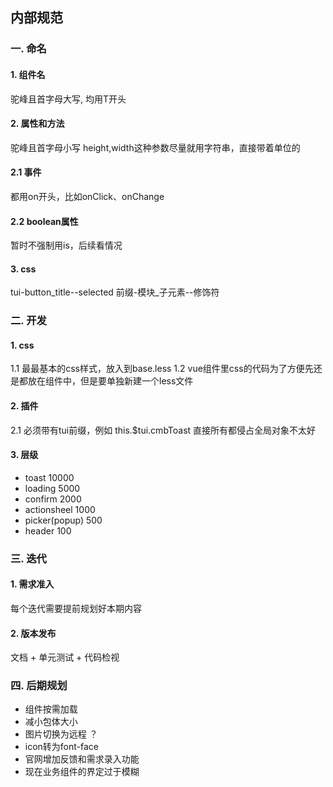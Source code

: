 ## 内部规范

### 一. 命名

#### 1. 组件名
  驼峰且首字母大写, 均用T开头

#### 2. 属性和方法
  驼峰且首字母小写
  height,width这种参数尽量就用字符串，直接带着单位的

  #### 2.1 事件
  都用on开头，比如onClick、onChange

  #### 2.2 boolean属性
  暂时不强制用is，后续看情况

#### 3. css
  tui-button_title--selected
  前缀-模块_子元素--修饰符



### 二. 开发

#### 1. css
  
  1.1 最最基本的css样式，放入到base.less
  1.2 vue组件里css的代码为了方便先还是都放在组件中，但是要单独新建一个less文件
  
#### 2. 插件 
  2.1 必须带有tui前缀，例如 this.$tui.cmbToast
  直接所有都侵占全局对象不太好

#### 3. 层级
* toast         10000
* loading       5000
* confirm       2000
* actionsheel   1000
* picker(popup) 500
* header        100

### 三. 迭代

#### 1. 需求准入
  每个迭代需要提前规划好本期内容
#### 2. 版本发布
  文档 + 单元测试 + 代码检视

### 四. 后期规划
  * 组件按需加载
  * 减小包体大小
  * 图片切换为远程 ？
  * icon转为font-face
  * 官网增加反馈和需求录入功能
  * 现在业务组件的界定过于模糊